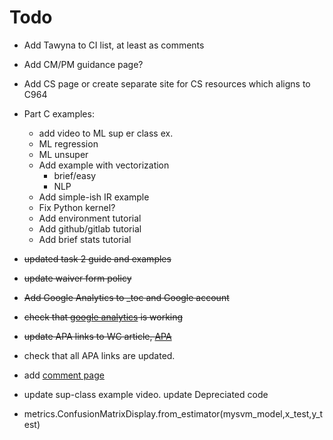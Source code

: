 # Todo

- Add Tawyna to CI list, at least as comments
- Add CM/PM guidance page?
- Add CS page or create separate site for CS resources which aligns to C964



- Part C examples:
    - add video to ML sup er class ex.
    - ML regression
    - ML unsuper
    - Add example with vectorization
        - brief/easy
        - NLP
    - Add simple-ish IR example 
    - Fix Python kernel? 
    - Add environment tutorial
    - Add github/gitlab tutorial
    - Add brief stats tutorial

- ~~updated task 2 guide and examples~~
- ~~update waiver form policy~~
- ~~Add Google Analytics to _toc and Google account~~
- ~~check that [google analytics](https://analytics.google.com/analytics/web/#/p355116886/reports/intelligenthome) is working~~

- ~~update APA links to WC article, [APA](https://cm.wgu.edu/t5/Writing-Center-Knowledge-Base/I-Need-Help-with-APA-Style/ta-p/33524)~~

- check that all APA links are updated.

- add [comment page](https://jupyterbook.org/en/stable/interactive/comments/utterances.html)

- update sup-class example video. update Depreciated code 
- metrics.ConfusionMatrixDisplay.from_estimator(mysvm_model,x_test,y_test)